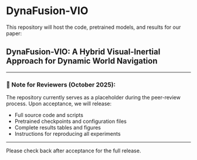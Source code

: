 # DynaFusion-VIO
This repository will host the code, pretrained models, and results for our paper:

## DynaFusion-VIO: A Hybrid Visual-Inertial Approach for Dynamic World Navigation

---

### 🚧 Note for Reviewers (October 2025):

The repository currently serves as a placeholder during the peer-review process.
Upon acceptance, we will release:

- Full source code and scripts
- Pretrained checkpoints and configuration files
- Complete results tables and figures
- Instructions for reproducing all experiments

---
Please check back after acceptance for the full release.
